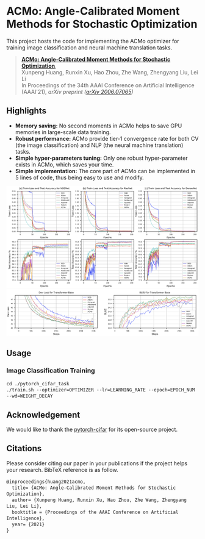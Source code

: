 # ACMo: Angle-Calibrated Moment Methods for Stochastic Optimization

This project hosts the code for implementing the ACMo optimizer for training image classification and neural machine translation tasks.

> [**ACMo: Angle-Calibrated Moment Methods for Stochastic Optimization**](https://arxiv.org/abs/2011.09157),  
> Xunpeng Huang, Runxin Xu, Hao Zhou, Zhe Wang, Zhengyang Liu, Lei Li  
> In Proceedings of the 34th AAAI Conference on Artificial Intelligence (AAAI'21),
> *arXiv preprint ([arXiv 2006.07065](https://arxiv.org/abs/2006.07065))*   

## Highlights
- **Memory saving:** No second moments in ACMo helps to save GPU memories in large-scale data training.
- **Robust performance:** ACMo provide tier-1 convergence rate for both CV (the image classification) and NLP (the neural machine translation) tasks.
- **Simple hyper-parameters tuning:** Only one robust hyper-parameter exists in ACMo, which saves your time. 
- **Simple implementation:** The core part of ACMo can be implemented in 5 lines of code, thus being easy to use and modify.

![performance_cv](./readme_fig/ic_task.png)
![performance_nlp](./readme_fig/nmt_task.png)

## Usage

### Image Classification Training
    cd ./pytorch_cifar_task
    ./train.sh --optimizer=OPTIMIZER --lr=LEARNING_RATE --epoch=EPOCH_NUM --wd=WEIGHT_DECAY


## Acknowledgement
We would like to thank the [pytorch-cifar](https://github.com/kuangliu/pytorch-cifar) for its open-source project.

## Citations
Please consider citing our paper in your publications if the project helps your research. BibTeX reference is as follow.
```
@inproceedings{huang2021acmo,
  title= {ACMo: Angle-Calibrated Moment Methods for Stochastic Optimization},
  author= {Xunpeng Huang, Runxin Xu, Hao Zhou, Zhe Wang, Zhengyang Liu, Lei Li},
  booktitle = {Proceedings of the AAAI Conference on Artificial Intelligence},
  year= {2021}
}
```
